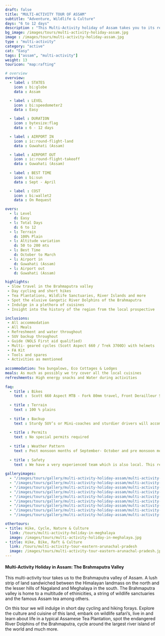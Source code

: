 ```yaml
---
draft: false
title: "MULTI-ACTIVITY TOUR OF ASSAM"
subtitle: "Adventure, Wildlife & Culture"
days: "6 to 12 days"
description : "This Multi-Activity holiday of Assam takes you to its reknowned, Tea plantations, Wildlife Sanctuaries, River Islands whicke cycling, hiking, rafting in prestine surroundings"
bg_image: /images/tours/multi-activity-holiday-assam.jpg
image : /images/tours/multi-activity-holiday-assam.jpg
type : "multi-activity"
category: "active"
cat: "Easy"
tags: ["assam", "multi-activity"]
weight: 13
touricon: "map:rafting"

# overview
overview:
  - label : STATES
    icon : bi:globe
    data : Assam

  - label : LEVEL
    icon : bi:speedometer2
    data : Easy

  - label : DURATION
    icon : bytesize:flag
    data : 6 - 12 days

  - label : AIRPORT IN
    icon : ic:round-flight-land
    data : Guwahati (Assam)

  - label : AIRPORT OUT
    icon : ic:round-flight-takeoff
    data : Guwahati (Assam)
    
  - label : BEST TIME
    icon : bi:sun
    data : Sept - April

  - label : COST
    icon : bi:wallet2
    data : On Request

overs:
  - l: Level 
    d: Easy
  - l: Total Days 
    d: 6 to 12
  - l: Terrain  
    d: 100% Plain 
  - l: Altitude variation 
    d: 50 to 200 mts
  - l: Best Time 
    d: October to March
  - l: Airport in 
    d: Guwahati (Assam)
  - l: Airport out 
    d: Guwahati (Assam)

highlights:
 - Slow travel in the Brahmaputra valley
 - Day cycling and short hikes
 - Tea Plantations, Wildlife Sanctuaries, River Islands and more
 - Spot the elusive Gangetic River Dolphins of the Brahmaputra
 - Indulge in a plethora of cuisines
 - Insight into the history of the region from the local prospective

inclusions:
 - All accommodation
 - All Meals
 - Refreshment and water throughout
 - SUV backup throughout
 - Guide (NOLS First aid qualified)
 - Multi- geared cycles (Scott Aspect 660 / Trek 3700D) with helmets
 - FA Kit
 - Tools and spares
 - Activities as mentioned
 
accommodation: Tea bungalows, Eco Cottages & Lodges
meals: As much as possibly we try cover all the local cuisines
refreshments: High energy snacks and Water during activities
 
faq:
  - title : Bikes
    text :  Scott 660 Aspect MTB - Fork 80mm travel, Front Derailleur Shimano FD-TX50 / 34.9mm, Rear Derailleur Shimano Tourney RD-TX35 21 Speed (Upgraded), Shifters Shimano ST-EF 41 L / 7R EZ-ire plus (Upgraded), Brakeset Tektro SCM-02 mech. Disc 160F/160Rmm Rotor, Front Tyre 6 26×2.1 / 30TPI, Rear Tyre 6 26×2.1 / 30TPI, Weight 13.6 kg / 29.98 lbs
  
  - title : Terrain
    text : 100 % plains
  
  - title : Backup
    text : Sturdy SUV’s or Mini-coaches and sturdier drivers will accompany you on every trip. These vehicles are along right from your airport pick up to your drop back to the airport.
  
  - title : Permits
    text : No special permits required
  
  - title : Weather Pattern
    text : Post monsoon months of September- October and pre monsoon months of March-April are very pleasant with blue skies and a fair days. Peak winters are from November to February with the mercury coming down below 15 C in the nights.
  
  - title : Safety
    text : We have a very experienced team which is also local. This reflects in the overall safety of our tours. Rest assured your guides know where extra attention is required and when. All our routes are well known to us, we know where the nearest medical facilities are, we know whom to contact if in case of an emergency, we know all the alternate routes in case of road blockages. We have CASEVAC protocols in place to streamline the process in case of emergencies. You can rest easy knowing that in the outdoors in general and this region in particular you are in safe hands with us.
  
galleryimages:
  - "/images/tours/gallery/multi-activity-holiday-assam/multi-activity-holiday-assam1.jpg"
  - "/images/tours/gallery/multi-activity-holiday-assam/multi-activity-holiday-assam2.jpg"
  - "/images/tours/gallery/multi-activity-holiday-assam/multi-activity-holiday-assam3.jpg"
  - "/images/tours/gallery/multi-activity-holiday-assam/multi-activity-holiday-assam4.jpg"
  - "/images/tours/gallery/multi-activity-holiday-assam/multi-activity-holiday-assam5.jpg"
  - "/images/tours/gallery/multi-activity-holiday-assam/multi-activity-holiday-assam6.jpg"
  - "/images/tours/gallery/multi-activity-holiday-assam/multi-activity-holiday-assam7.jpg"
  - "/images/tours/gallery/multi-activity-holiday-assam/multi-activity-holiday-assam8.jpg"
  - "/images/tours/gallery/multi-activity-holiday-assam/multi-activity-holiday-assam9.jpg"

othertours:
- title: Hike, Cycle, Nature & Culture 
  link: /tours/multi-activity-holiday-in-meghalaya
  image: /images/tours/multi-activity-holiday-in-meghalaya.jpg
- title: Hike, Bike, Raft & Culture 
  link: /tours/multi-activity-tour-eastern-arunachal-pradesh
  image: /images/tours/multi-activity-tour-eastern-arunachal-pradesh.jpg    
---
```


#### Multi-Activity Holiday in Assam: The Brahmaputra Valley

This multi-activity tour takes us to the Brahmaputra valley of Assam. A lush strip of land sandwiched between the Himalayan landmass on the north and the lesser hills of Nagaland and Meghalaya in the south. The Brahmaputra valley is home to a multitude of ethinicities, a string of wildlife sanctuaries and the famous Assam tea among others.

On this tour we will indulge in short day cycling and hiking forays. Explore the culture and cuisine of this land, embark on wildlife safari’s, live in and learn about life in a typical Assamese Tea Plantation, spot the endangered River Dolphins of the Brahmaputra, cycle around the largest river island of the world and much more.